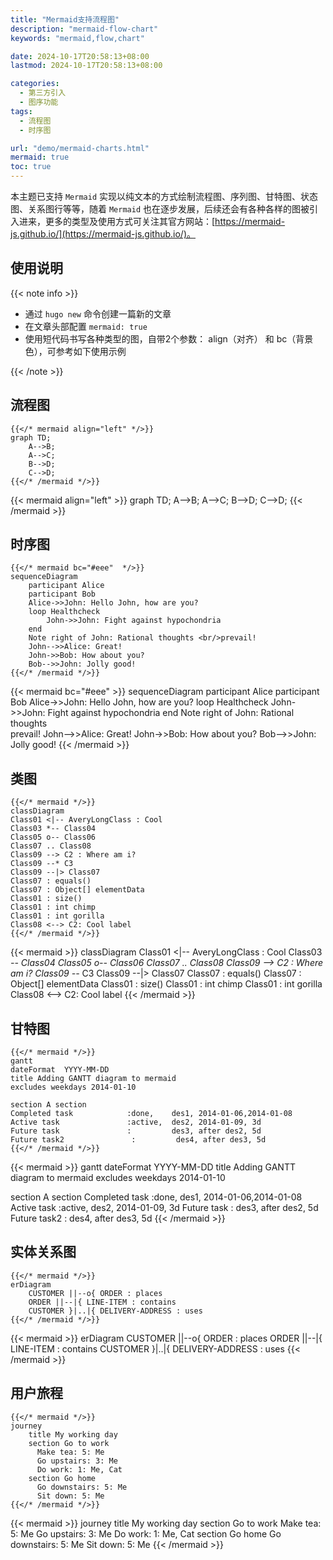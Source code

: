 ```yaml
---
title: "Mermaid支持流程图"
description: "mermaid-flow-chart"
keywords: "mermaid,flow,chart"

date: 2024-10-17T20:58:13+08:00
lastmod: 2024-10-17T20:58:13+08:00

categories:
  - 第三方引入
  - 图序功能
tags:
  - 流程图
  - 时序图

url: "demo/mermaid-charts.html"
mermaid: true
toc: true
---
```



本主题已支持 `Mermaid` 实现以纯文本的方式绘制流程图、序列图、甘特图、状态图、关系图行等等，随着 `Mermaid` 也在逐步发展，后续还会有各种各样的图被引入进来，更多的类型及使用方式可关注其官方网站：[https://mermaid-js.github.io/](https://mermaid-js.github.io/)。

<!--more-->

## 使用说明

{{< note info >}}

- 通过 `hugo new` 命令创建一篇新的文章
- 在文章头部配置 `mermaid: true`
- 使用短代码书写各种类型的图，自带2个参数： align（对齐） 和 bc（背景色），可参考如下使用示例

{{< /note >}}

## 流程图

```shell
{{</* mermaid align="left" */>}}
graph TD;
    A-->B;
    A-->C;
    B-->D;
    C-->D;
{{</* /mermaid */>}}
```

{{< mermaid align="left" >}}
graph TD;
    A-->B;
    A-->C;
    B-->D;
    C-->D;
{{< /mermaid >}}

## 时序图

```shell
{{</* mermaid bc="#eee"  */>}}
sequenceDiagram
    participant Alice
    participant Bob
    Alice->>John: Hello John, how are you?
    loop Healthcheck
        John->>John: Fight against hypochondria
    end
    Note right of John: Rational thoughts <br/>prevail!
    John-->>Alice: Great!
    John->>Bob: How about you?
    Bob-->>John: Jolly good!
{{</* /mermaid */>}}
```

{{< mermaid bc="#eee" >}}
sequenceDiagram
    participant Alice
    participant Bob
    Alice->>John: Hello John, how are you?
    loop Healthcheck
        John->>John: Fight against hypochondria
    end
    Note right of John: Rational thoughts <br/>prevail!
    John-->>Alice: Great!
    John->>Bob: How about you?
    Bob-->>John: Jolly good!
{{< /mermaid >}}

## 类图

```shell
{{</* mermaid */>}}
classDiagram
Class01 <|-- AveryLongClass : Cool
Class03 *-- Class04
Class05 o-- Class06
Class07 .. Class08
Class09 --> C2 : Where am i?
Class09 --* C3
Class09 --|> Class07
Class07 : equals()
Class07 : Object[] elementData
Class01 : size()
Class01 : int chimp
Class01 : int gorilla
Class08 <--> C2: Cool label
{{</* /mermaid */>}}
```
{{< mermaid >}}
classDiagram
Class01 <|-- AveryLongClass : Cool
Class03 *-- Class04
Class05 o-- Class06
Class07 .. Class08
Class09 --> C2 : Where am i?
Class09 --* C3
Class09 --|> Class07
Class07 : equals()
Class07 : Object[] elementData
Class01 : size()
Class01 : int chimp
Class01 : int gorilla
Class08 <--> C2: Cool label
{{< /mermaid >}}

## 甘特图

```shell
{{</* mermaid */>}}
gantt
dateFormat  YYYY-MM-DD
title Adding GANTT diagram to mermaid
excludes weekdays 2014-01-10

section A section
Completed task            :done,    des1, 2014-01-06,2014-01-08
Active task               :active,  des2, 2014-01-09, 3d
Future task               :         des3, after des2, 5d
Future task2               :         des4, after des3, 5d
{{</* /mermaid */>}}
```
{{< mermaid >}}
gantt
dateFormat  YYYY-MM-DD
title Adding GANTT diagram to mermaid
excludes weekdays 2014-01-10

section A section
Completed task            :done,    des1, 2014-01-06,2014-01-08
Active task               :active,  des2, 2014-01-09, 3d
Future task               :         des3, after des2, 5d
Future task2               :         des4, after des3, 5d
{{< /mermaid >}}

## 实体关系图

```shell
{{</* mermaid */>}}
erDiagram
    CUSTOMER ||--o{ ORDER : places
    ORDER ||--|{ LINE-ITEM : contains
    CUSTOMER }|..|{ DELIVERY-ADDRESS : uses
{{</* /mermaid */>}}
```
{{< mermaid >}}
erDiagram
    CUSTOMER ||--o{ ORDER : places
    ORDER ||--|{ LINE-ITEM : contains
    CUSTOMER }|..|{ DELIVERY-ADDRESS : uses
{{< /mermaid >}}

## 用户旅程

```shell
{{</* mermaid */>}}
journey
    title My working day
    section Go to work
      Make tea: 5: Me
      Go upstairs: 3: Me
      Do work: 1: Me, Cat
    section Go home
      Go downstairs: 5: Me
      Sit down: 5: Me
{{</* /mermaid */>}}
```
{{< mermaid >}}
journey
    title My working day
    section Go to work
      Make tea: 5: Me
      Go upstairs: 3: Me
      Do work: 1: Me, Cat
    section Go home
      Go downstairs: 5: Me
      Sit down: 5: Me
{{< /mermaid >}}
